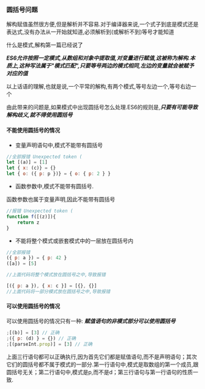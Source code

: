 ### 圆括号问题
解构赋值虽然很方便,但是解析并不容易.对于编译器来说,一个式子到底是模式还是表达式,没有办法从一开始就知道,必须解析到(或解析不到)等号才能知道

什么是模式,解构第一篇已经说了

**_ES6允许按照一定模式,从数组和对象中提取值,对变量进行赋值,这被称为解构.本质上,这种写法属于"模式匹配",只要等号两边的模式相同,左边的变量就会被赋予对应的值_**

以上话语的理解,也就是说,一个平常的解构,有两个模式,等号左边一个,等号右边一个

由此带来的问题是,如果模式中出现圆括号怎么处理.ES6的规则是,**_只要有可能导致解构歧义,就不得使用圆括号_**

#### 不能使用圆括号的情况
- 变量声明语句中,模式不能带有圆括号

```javascript
//全部报错 Unexpected token (
let [(a)] = [1]
let { x: (c)} = {}
let { o: ({ p: p })} = { o: { p: 2 } }
```

- 函数参数中,模式不能带有圆括号.

函数参数也属于变量声明,因此不能带有圆括号

```javascript
//报错 Unexpected token (
function f([(z)]){
    return z
}
```

- 不能将整个模式或嵌套模式中的一层放在圆括号内

```javascript
//全部报错
({ p: a }) = { p: 42 }
([a]) = [5]

//上面代码将整个模式放在圆括号之中,导致报错

[({ p: a }), { x: c }] = [{}, {}]
//上面代码将一部分模式放在圆括号之中,导致报错
```

#### 可以使用圆括号的情况
可以使用圆括号的情况只有一种: **_赋值语句的非模式部分可以使用圆括号_**

```javascript
;[(b)] = [3] // 正确
;({ p: (d) } = {}) // 正确
;[(parseInt.prop)] = [3] // 正确
```

上面三行语句都可以正确执行,因为首先它们都是赋值语句,而不是声明语句；其次它们的圆括号都不属于模式的一部分.第一行语句中,模式是取数组的第一个成员,跟圆括号无关；第二行语句中,模式是p,而不是d；第三行语句与第一行语句的性质一致.